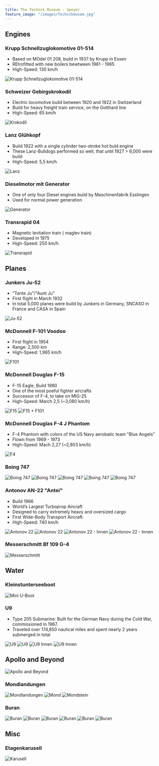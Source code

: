 ```yaml
---
title: The Technik Museum - Speyer
feature_image: "/images/Technikmusem.jpg"
---
```


## Engines
### Krupp Schnellzuglokomotive 01-514
* Based on MOdel 01 208, build in 1937 by Krupp in Essen
* REtrofitted with new boilers bewtween 1961 - 1965
* High-Speed: 130 km/h

![Krupp Schnellzuglokomotive 01-514](/images/01-514%20(Small).jpg)

### Schweizer Gebirgskrokodil
* Electric locomotive build between 1920 and 1922 in Switzerland
* Build for heavy freight train service, on the Gotthard line
* High-Speed: 65 km/h

![Krokodil](/images/Krokodil%20(Small).jpg)

### Lanz Glühkopf
* Build 1922 with a single cylinder two-stroke hot buld engine
* These Lanz-Bulldogs performed so well, that until 1927 > 6,000 were build
* High-Speed: 5,5 km/h

![Lanz](/images/Lanz%20(Small).jpg)
### Dieselmotor mit Generator
* One of only four Diesel engines build by Maschinenfabrik Esslingen
* Used for normal power generation

![Generator](/images/Diesel%20(Small).jpg)

### Transrapid 04
* Magnetic levitation train ( maglev train)
* Developed in 1975
* High-Speed: 250 km/h

![Transrapid](/images/Transrapid%20(Small).jpg)



## Planes
### Junkers Ju-52
* "Tante Ju"/"Aunt Ju"
* First flight in March 1932
* In total 5,000 planes were build by Junkers in Germany, SNCASO in France and CASA in Spain

![Ju-52](/images/JU-52%20(Small).jpg)

### McDonnell F-101 Voodoo
* First flight in 1954
* Range: 2,500 km
* High-Speed: 1,965 km/h

![F101](/images/F101%20(Small).jpg)
### McDonnell Douglas F-15
* F-15 Eagle, Build 1980
* One of the most poeful fighter aircrafts
* Successor of F-4, to take on MIG-25
* High-Speed: March 2,5 (~3,080 km/h)

![F15](/images/F15%20(Small).jpg)
![F15 + F101](/images/F101+F15%20(Small).jpg)

### McDonnell Douglas F-4 J Phantom
* F-4 Phantom with colors of the US Navy aerobatic team "Blue Angels"
* Flown from 1969 - 1973
* High-Speed: Mach 2,27 (~2,803 km/h)

![F4](/images/F4%20(Small).jpg)

### Boing 747
![Boing 747](/images/Boing747-4%20(Small).jpg)
![Boing 747](/images/Boing747-3%20(Small).jpg)
![Boing 747](/images/Boing747%20(Small).jpg)
![Boing 747](/images/B747-Hinten%20(Small).jpg)
![Boing 747](/images/B747-Innen%20(Small).jpg)

### Antonov AN-22 "Antei"
* Build 1966
* World’s Largest Turboprop Aircraft
* Designed to carry extremely heavy and oversized cargo
* First Wide-Body Transport Aircraft:
* High-Speed: 740 km/h

![Antonov 22](/images/Antonov22-2%20(Small).jpg)
![Antonov 22](/images/Antonov22%20(Small).jpg)
![Antonov 22 - Innen](/images/Antonov22-Innen1%20(Small).jpg)
![Antonov 22 - Innen](/images/Antonov-22-Innen-2%20(Small).jpg)

### Messerschmitt Bf 109 G-4
![Messerschmitt](/images/Messerschmitt%20(Small).jpg)

## Water
### Kleinstunterseeboot
![Mini U-Boot](/images/MiniUboot%20(Small).jpg)

### U9
* Type 205 Submarine: Built for the German Navy during the Cold War, commissioned in 1967.
* Traveled over 174,850 nautical miles and spent nearly 2 years submerged in total

![U9](/images/U9%20(Small).jpg)
![U9](/images/U9-Aussen2%20(Small).jpg)
![U9 Innen](/images/U9-Innen1%20(Small).jpg)
![U9 Innen ](/images/U9-Innen2%20(Small).jpg)

## Apollo and Beyond
![Apollo and Beyond](/images/Apollo%20(Small).jpg)

### Mondlandungen
![Mondlandungen](/images/Mondlandungen%20(Small).jpg)
![Mond](/images/Mond%20(Small).jpg)
![Mondstein](/images/Mondstein%20(Small).jpg)

### Buran 
![Buran](/images/Buran%20(Small).jpg)
![Buran](/images/Buran-2%20(Small).jpg)
![Buran](/images/Buran-3%20(Small).jpg)
![Buran](/images/Buran-Innen1%20(Small).jpg)
![Buran](/images/Buran-Innen2%20(Small).jpg)
![Buran](/images/Buran-4%20(Small).jpg)

## Misc
### Etagenkarusell
![Karusell](/images/Karusell%20(Small).jpg)
